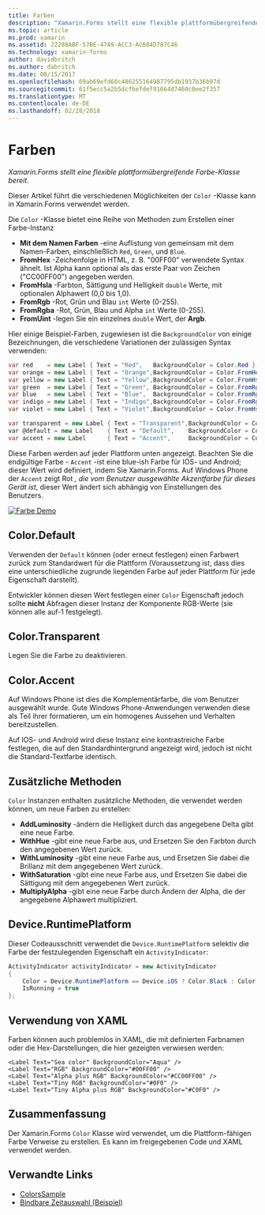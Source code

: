 ```yaml
---
title: Farben
description: "Xamarin.Forms stellt eine flexible plattformübergreifende Farbe-Klasse bereit."
ms.topic: article
ms.prod: xamarin
ms.assetid: 22288ABF-57BE-47A9-ACC3-AC604D787C46
ms.technology: xamarin-forms
author: davidbritch
ms.author: dabritch
ms.date: 08/15/2017
ms.openlocfilehash: 69ab69efd60c486255164987795db1937b36b97d
ms.sourcegitcommit: 61f5ecc5a2b5dcfbefdef91664d7460c0ee2f357
ms.translationtype: MT
ms.contentlocale: de-DE
ms.lasthandoff: 02/28/2018
---
```

# <a name="colors"></a>Farben

_Xamarin.Forms stellt eine flexible plattformübergreifende Farbe-Klasse bereit._

Dieser Artikel führt die verschiedenen Möglichkeiten der `Color` -Klasse kann in Xamarin.Forms verwendet werden.

Die `Color` -Klasse bietet eine Reihe von Methoden zum Erstellen einer Farbe-Instanz

-  **Mit dem Namen Farben** -eine Auflistung von gemeinsam mit dem Namen-Farben, einschließlich `Red`, `Green`, und `Blue`.
-  **FromHex** -Zeichenfolge in HTML, z. B. "00FF00" verwendete Syntax ähnelt. Ist Alpha kann optional als das erste Paar von Zeichen ("CC00FF00") angegeben werden.
-  **FromHsla** -Farbton, Sättigung und Helligkeit `double` Werte, mit optionalen Alphawert (0,0 bis 1,0).
-  **FromRgb** -Rot, Grün und Blau `int` Werte (0-255).
-  **FromRgba** -Rot, Grün, Blau und Alpha `int` Werte (0-255).
-  **FromUint** -legen Sie ein einzelnes `double` Wert, der **Argb**.

Hier einige Beispiel-Farben, zugewiesen ist die `BackgroundColor` von einige Bezeichnungen, die verschiedene Variationen der zulässigen Syntax verwenden:

```csharp
var red    = new Label { Text = "Red",   BackgroundColor = Color.Red };
var orange = new Label { Text = "Orange",BackgroundColor = Color.FromHex("FF6A00") };
var yellow = new Label { Text = "Yellow",BackgroundColor = Color.FromHsla(0.167, 1.0, 0.5, 1.0) };
var green  = new Label { Text = "Green", BackgroundColor = Color.FromRgb (38, 127, 0) };
var blue   = new Label { Text = "Blue",  BackgroundColor = Color.FromRgba(0, 38, 255, 255) };
var indigo = new Label { Text = "Indigo",BackgroundColor = Color.FromRgb (0, 72, 255) };
var violet = new Label { Text = "Violet",BackgroundColor = Color.FromHsla(0.82, 1, 0.25, 1) };

var transparent = new Label { Text = "Transparent",BackgroundColor = Color.Transparent };
var @default = new Label    { Text = "Default",    BackgroundColor = Color.Default };
var accent = new Label      { Text = "Accent",     BackgroundColor = Color.Accent };
```

Diese Farben werden auf jeder Plattform unten angezeigt. Beachten Sie die endgültige Farbe - `Accent` -ist eine blue-ish Farbe für IOS- und Android; dieser Wert wird definiert, indem Sie Xamarin.Forms. Auf Windows Phone der `Accent` zeigt Rot *, die vom Benutzer ausgewählte Akzentfarbe für dieses Gerät ist*, dieser Wert ändert sich abhängig von Einstellungen des Benutzers.

 [ ![Farbe Demo](colors-images/colors-sml.png "Farbe Demo")](colors-images/colors.png "Farbe-Demo")

## <a name="colordefault"></a>Color.Default

Verwenden der `Default` können (oder erneut festlegen) einen Farbwert zurück zum Standardwert für die Plattform (Voraussetzung ist, dass dies eine unterschiedliche zugrunde liegenden Farbe auf jeder Plattform für jede Eigenschaft darstellt).

Entwickler können diesen Wert festlegen einer `Color` Eigenschaft jedoch sollte **nicht** Abfragen dieser Instanz der Komponente RGB-Werte (sie können alle auf-1 festgelegt).

## <a name="colortransparent"></a>Color.Transparent

Legen Sie die Farbe zu deaktivieren.

## <a name="coloraccent"></a>Color.Accent

Auf Windows Phone ist dies die Komplementärfarbe, die vom Benutzer ausgewählt wurde. Gute Windows Phone-Anwendungen verwenden diese als Teil ihrer formatieren, um ein homogenes Aussehen und Verhalten bereitzustellen.

Auf IOS- und Android wird diese Instanz eine kontrastreiche Farbe festlegen, die auf den Standardhintergrund angezeigt wird, jedoch ist nicht die Standard-Textfarbe identisch.

## <a name="additional-methods"></a>Zusätzliche Methoden

`Color` Instanzen enthalten zusätzliche Methoden, die verwendet werden können, um neue Farben zu erstellen:

-  **AddLuminosity** -ändern die Helligkeit durch das angegebene Delta gibt eine neue Farbe.
-  **WithHue** -gibt eine neue Farbe aus, und Ersetzen Sie den Farbton durch den angegebenen Wert zurück.
-  **WithLuminosity** -gibt eine neue Farbe aus, und Ersetzen Sie dabei die Brillanz mit dem angegebenen Wert zurück.
-  **WithSaturation** -gibt eine neue Farbe aus, und Ersetzen Sie dabei die Sättigung mit dem angegebenen Wert zurück.
-  **MultiplyAlpha** -gibt eine neue Farbe durch Ändern der Alpha, die der angegebene Alphawert multipliziert.

## <a name="deviceruntimeplatform"></a>Device.RuntimePlatform

Dieser Codeausschnitt verwendet die `Device.RuntimePlatform` selektiv die Farbe der festzulegenden Eigenschaft ein `ActivityIndicator`:

```csharp
ActivityIndicator activityIndicator = new ActivityIndicator
{
    Color = Device.RuntimePlatform == Device.iOS ? Color.Black : Color.Default,
    IsRunning = true
};
```

## <a name="using-from-xaml"></a>Verwendung von XAML

Farben können auch problemlos in XAML, die mit definierten Farbnamen oder die Hex-Darstellungen, die hier gezeigten verwiesen werden:

```xaml
<Label Text="Sea color" BackgroundColor="Aqua" />
<Label Text="RGB" BackgroundColor="#00FF00" />
<Label Text="Alpha plus RGB" BackgroundColor="#CC00FF00" />
<Label Text="Tiny RGB" BackgroundColor="#0F0" />
<Label Text="Tiny Alpha plus RGB" BackgroundColor="#C0F0" />
```

## <a name="summary"></a>Zusammenfassung

Der Xamarin.Forms `Color` Klasse wird verwendet, um die Plattform-fähigen Farbe Verweise zu erstellen. Es kann im freigegebenen Code und XAML verwendet werden.


## <a name="related-links"></a>Verwandte Links

- [ColorsSample](https://developer.xamarin.com/samples/WorkingWithColors)
- [Bindbare Zeitauswahl (Beispiel)](https://developer.xamarin.com/samples/xamarin-forms/UserInterface/BindablePicker/)
